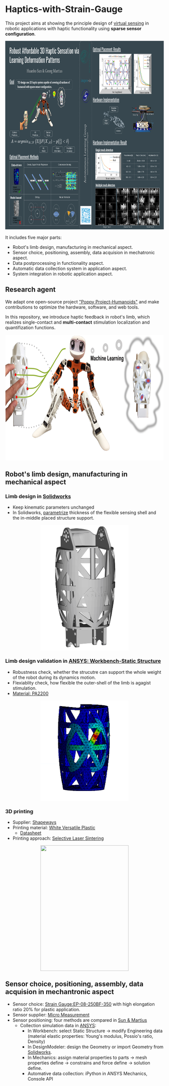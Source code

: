 # Haptics-with-Strain-Gauge
This project aims at showing the principle design of [virtual sensing](https://en.wikipedia.org/wiki/Virtual_sensing) in robotic applications with haptic functionality using **sparse sensor configuration**.

<p align="center"><img src="Pics/Project_pipline.png" width="1000" height="600">

It includes five major parts:
- Robot's limb design, manufacturing in mechanical aspect.
- Sensor choice, positioning, assembly, data acquision in mechatronic aspect.
- Data postprocessing in functionality aspect.
- Automatic data collection system in application aspect.
- System integration in robotic application aspect.

## Research agent
We adapt one open-source project ["Poppy Project-Humanoids"](https://www.poppy-project.org/en/) and make contributions to optimize the hardware, software, and web tools.

In this repository, we introduce haptic feedback in robot's limb, which realizes single-contact and **multi-contact** stimulation localization and quantifization functions.

<p align="center"><img src="Pics/Project_object.png" width="800" height="400">

## Robot's limb design, manufacturing in mechanical aspect
### Limb design in [Solidworks](https://www.solidworks.com/de)
- Keep kinematic parameters unchanged
- In Solidworks, [parametrize](http://help.solidworks.com/2017/english/solidworks/cworks/parameters_2.htm) thickness of the flexible sensing shell and the in-middle placed structure support.

<p align="center"><img src="Pics/Limb_design.png" width="280" height="400" align="center">

### Limb design validation in [ANSYS: Workbench-Static Structure](https://www.ansys.com/products/structures)
- Robustness check, whether the strucutre can support the  whole weight of the robot during its dynamics motion.
- Flexiablity check, how flexible the outer-shell of the limb is agagist stimulation.
- [Material: PA2200](https://www.shapeways.com/rrstatic/material_docs/mds-strongflex.pdf)

<p align="center"><img src="Pics/Limb_design_validation.png" width="280" height="320" align="center">

### 3D printing
- Supplier: [Shapeways](https://www.shapeways.com/)
- Printing material: [White Versatile Plastic](https://www.shapeways.com/materials/versatile-plastic)
  - [Datasheet](https://www.shapeways.com/rrstatic/material_docs/mds-strongflex.pdf)
- Printing approach: [Selective Laser Sintering](https://en.wikipedia.org/wiki/Selective_laser_sintering)

<p align="center"><img src="Pics/Limb_3D_print.png" width="280" height="400" align="center">
  
## Sensor choice, positioning, assembly, data acquision in mechantronic aspect
- Sensor choice: [Strain Gauge:EP-08-250BF-350](http://docs.micro-measurements.com/?id=2573) with high elongation ratio 20% for plastic application.
- Sensor supplier: [Micro Measurement](http://docs.micro-measurements.com)
- Sensor positioning: four methods are compared in [Sun & Martius](https://ieeexplore.ieee.org/abstract/document/8625064)
  - Collection simulation data in [ANSYS](https://www.ansys.com/products/structures):
    - In Workbench: select Static Structure -> modify Engineering data (material elastic properties: Young's modulus, Possio's ratio, Density) 
    - In DesignModeler: design the Geometry or import Geometry from [Solidworks](https://www.solidworks.com/de).
    - In Mechanics: assign material properties to parts -> mesh properties define -> constrains and force define -> solution define.
    - Automative data collection: iPython in ANSYS Mechanics, Console API
    ``` IPython
    
    ```
    ```iPython in ANSYS
    ```





